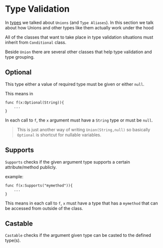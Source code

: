 # Type Validation

In [types](/docs/principals/objects/types.md) we talked about `Unions` (and `Type Aliases`).
In this section we talk about how Unions and other types like them actually work under the hood

All of the classes that want to take place in type validation situations must inherit from `Conditional` class.

Beside `Union` there are several other classes that help type validation and type grouping.



## Optional

This type either a value of required type must be given or either `null`.

This means in

```shifty
func f(x:Optional(String)){
    ...
}
```

In each call to `f`, the `x` argument must have a `String` type or must be `null`.

> This is just another way of writing `Union(String,null)` so basically `Optional` is shortcut for nullable variables.


## Supports

`Supports` checks if the given argument type supports a certain attribute/method publicly.

example:

```shifty
func f(x:Supports("mymethod")){
    ...
}
```

This means in each call to `f`, `x` must have a type that has a `mymethod` that can be accessed from outside of the class.


## Castable

`Castable` checks if the argument given type can be casted to the defined type(s).

